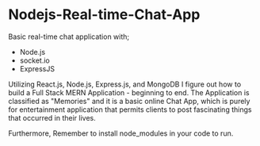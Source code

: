# Nodejs-Real-time-Chat-App
Basic real-time chat application with;
* Node.js 
* socket.io
* ExpressJS

Utilizing React.js, Node.js, Express.js, and MongoDB I figure out how to build a Full Stack MERN Application - beginning to end. The Application is classified as "Memories" and it is a basic online Chat  App, which is purely for entertainment application that permits clients to post fascinating things that occurred in their lives.

Furthermore, Remember to install node_modules in your code to run.

